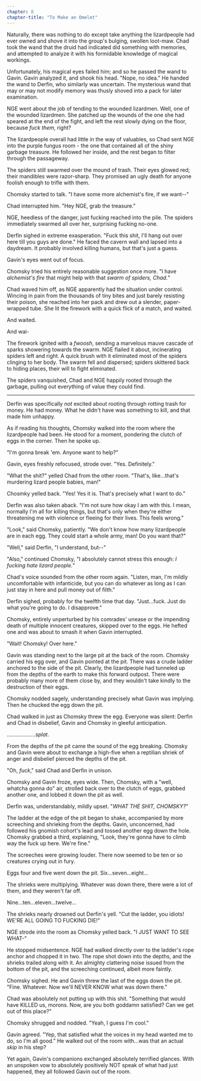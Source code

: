 ```yaml
---
chapter: 8
chapter-title: "To Make an Omelet"
---
```


Naturally, there was nothing to do except take anything the lizardpeople had ever owned and shove it into the group's bulging, swollen loot-maw. Chad took the wand that the druid had indicated did something with memories, and attempted to analyze it with his formidable knowledge of magical workings.

Unfortunately, his magical eyes failed him; and so he passed the wand to Gavin. Gavin analyzed it, and shook his head. "Nope, no idea." He handed the wand to Derfin, who similarly was uncertain. The mysterious wand that may or may not modify memory was thusly shoved into a pack for later examination.

NGE went about the job of tending to the wounded lizardmen. Well, one of the wounded lizardmen. She patched up the wounds of the one she had speared at the end of the fight, and left the rest slowly dying on the floor, because _fuck them,_ right?

<!--more-->

The lizardpeople overall had little in the way of valuables, so Chad sent NGE into the purple fungus room - the one that contained all of the shiny garbage treasure. He followed her inside, and the rest began to filter through the passageway.

The spiders still swarmed over the mound of trash. Their eyes glowed red; their mandibles were razor-sharp. They promised an ugly death for anyone foolish enough to trifle with them.

Chomsky started to talk. "I have some more alchemist's fire, if we want--"

Chad interrupted him. "Hey NGE, grab the treasure."

NGE, heedless of the danger, just fucking reached into the pile. The spiders immediately swarmed all over her, surprising fucking no-one.

Derfin sighed in extreme exasperation. "Fuck this shit, I'll hang out over here till you guys are done." He faced the cavern wall and lapsed into a daydream. It probably involved killing humans, but that's just a guess.

Gavin's eyes went out of focus.

Chomsky tried his entirely reasonable suggestion once more. "I have _alchemist's fire_ that might help with that _swarm of spiders, Chad._"

Chad waved him off, as NGE apparently had the situation under control. Wincing in pain from the thousands of tiny bites and just barely resisting their poison, she reached into her pack and drew out a slender, paper-wrapped tube. She lit the firework with a quick flick of a match, and waited.

And waited.

And wai-

The firework ignited with a _fwoosh_, sending a marvelous mauve cascade of sparks showering towards the swarm. NGE flailed it about, incinerating spiders left and right. A quick brush with it eliminated most of the spiders clinging to her body. The swarm fell and dispersed; spiders skittered back to hiding places, their will to fight eliminated.

The spiders vanquished, Chad and NGE happily rooted through the garbage, pulling out everything of value they could find.

---------------------------

Derfin was specifically _not_ excited about rooting through rotting trash for money. He had money. What he didn't have was something to kill, and that made him unhappy.

As if reading his thoughts, Chomsky walked into the room where the lizardpeople had been. He stood for a moment, pondering the clutch of eggs in the corner. Then he spoke up.

"I'm gonna break 'em. Anyone want to help?"

Gavin, eyes freshly refocused, strode over. "Yes. Definitely."

"What the shit?" yelled Chad from the other room. "That's, like...that's murdering lizard people babies, man!"

Chosmky yelled back. "Yes! Yes it is. That's precisely what I want to do."

Derfin was also taken aback. "I'm not sure how okay I am with this. I mean, normally I'm all for killing things, but that's only when they're either threatening me with violence or fleeing for their lives. This feels wrong."

"Look," said Chomsky, patiently. "We don't know how many lizardpeople are in each egg. They could start a whole army, man! Do you want that?"

"Well," said Derfin, "I understand, but--"

"Also," continued Chomsky, "I absolutely cannot stress this enough: _I fucking hate lizard people._"

Chad's voice sounded from the other room again. "Listen, man, I'm mildly uncomfortable with infanticide, but you can do whatever as long as I can just stay in here and pull money out of filth."

Derfin sighed, probably for the twelfth time that day. "Just...fuck. Just do what you're going to do. I disapprove."

Chomsky, entirely unperturbed by his comrades' unease or the impending death of multiple innocent creatures, skipped over to the eggs. He hefted one and was about to smash it when Gavin interrupted.

"Wait! Chomsky! Over here."

Gavin was standing next to the large pit at the back of the room. Chomsky carried his egg over, and Gavin pointed at the pit. There was a crude ladder anchored to the side of the pit. Clearly, the lizardpeople had tunneled up from the depths of the earth to make this forward outpost. There were probably many more of them close by, and they wouldn't take kindly to the destruction of their eggs.

Chomsky nodded sagely, understanding precisely what Gavin was implying. Then he chucked the egg down the pit.

Chad walked in just as Chomsky threw the egg. Everyone was silent: Derfin and Chad in disbelief, Gavin and Chomsky in gleeful anticipation.

..................._splat_.

From the depths of the pit came the sound of the egg breaking. Chomsky and Gavin were about to exchange a high-five when a reptilian shriek of anger and disbelief pierced the depths of the pit.

"Oh, _fuck_," said Chad and Derfin in unison.

Chomsky and Gavin froze, eyes wide. Then, Chomsky, with a "well, whatcha gonna do" air, strolled back over to the clutch of eggs, grabbed another one, and lobbed it down the pit as well.

Derfin was, understandably, mildly upset. "_WHAT THE SHIT, CHOMSKY?_"

The ladder at the edge of the pit began to shake, accompanied by more screeching and shrieking from the depths. Gavin, unconcerned, had followed his gnomish cohort's lead and tossed another egg down the hole. Chomsky grabbed a third, explaining, "Look, they're gonna have to climb way the fuck up here. We're fine."

The screeches were growing louder. There now seemed to be ten or so creatures crying out in fury.

Eggs four and five went down the pit. Six...seven...eight...

The shrieks were multiplying. Whatever was down there, there were a lot of them, and they weren't far off.

Nine...ten...eleven...twelve...

The shrieks nearly drowned out Derfin's yell. "Cut the ladder, you idiots! WE'RE ALL GOING TO FUCKING DIE!"

NGE strode into the room as Chomsky yelled back. "I JUST WANT TO SEE WHAT-"

He stopped midsentence. NGE had walked directly over to the ladder's rope anchor and chopped it in two. The rope shot down into the depths, and the shrieks trailed along with it. An almighty clattering noise issued from the bottom of the pit, and the screeching continued, albeit more faintly.

Chomsky sighed. He and Gavin threw the last of the eggs down the pit. "Fine. Whatever. Now we'll NEVER KNOW what was down there."

Chad was absolutely not putting up with this shit. "Something that would have KILLED us, morons. Now, are you both goddamn satisfied? Can we get out of this place?"

Chomsky shrugged and nodded. "Yeah, I guess I'm cool."

Gavin agreed. "Yep, that satisfied what the voices in my head wanted me to do, so I'm all good." He walked out of the room with...was that an actual _skip_ in his step?

Yet again, Gavin's companions exchanged absolutely terrified glances. With an unspoken vow to absolutely positively NOT speak of what had just happened, they all followed Gavin out of the room.